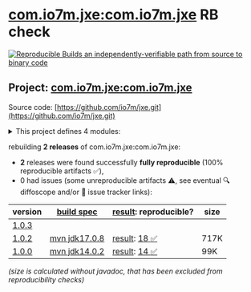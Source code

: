 [com.io7m.jxe:com.io7m.jxe](https://central.sonatype.com/artifact/com.io7m.jxe/com.io7m.jxe/versions) RB check
=======

[![Reproducible Builds](https://reproducible-builds.org/images/logos/rb.svg) an independently-verifiable path from source to binary code](https://reproducible-builds.org/)

## Project: [com.io7m.jxe:com.io7m.jxe](https://central.sonatype.com/artifact/com.io7m.jxe/com.io7m.jxe/versions)

Source code: [https://github.com/io7m/jxe.git](https://github.com/io7m/jxe.git)

<details><summary>This project defines 4 modules:</summary>

* [com.io7m.jxe:com.io7m.jxe](https://central.sonatype.com/artifact/com.io7m.jxe/com.io7m.jxe/1.0.2)
* [com.io7m.jxe:com.io7m.jxe.core](https://central.sonatype.com/artifact/com.io7m.jxe/com.io7m.jxe.core/1.0.2)
* [com.io7m.jxe:com.io7m.jxe.documentation](https://central.sonatype.com/artifact/com.io7m.jxe/com.io7m.jxe.documentation/1.0.2)
* [com.io7m.jxe:com.io7m.jxe.tests](https://central.sonatype.com/artifact/com.io7m.jxe/com.io7m.jxe.tests/1.0.2)
</details>

rebuilding **2 releases** of com.io7m.jxe:com.io7m.jxe:
- **2** releases were found successfully **fully reproducible** (100% reproducible artifacts :white_check_mark:),
- 0 had issues (some unreproducible artifacts :warning:, see eventual :mag: diffoscope and/or :memo: issue tracker links):

| version | [build spec](/BUILDSPEC.md) | [result](https://reproducible-builds.org/docs/jvm/): reproducible? | size |
| -- | --------- | ------ | -- |
| [1.0.3](https://central.sonatype.com/artifact/com.io7m.jxe/com.io7m.jxe/1.0.3/pom) | | | |
| [1.0.2](https://central.sonatype.com/artifact/com.io7m.jxe/com.io7m.jxe/1.0.2/pom) | [mvn jdk17.0.8](com.io7m.jxe-1.0.2.buildspec) | [result](com.io7m.jxe-1.0.2.buildinfo): [18 :white_check_mark: ](com.io7m.jxe-1.0.2.buildcompare) | 717K |
| [1.0.0](https://central.sonatype.com/artifact/com.io7m.jxe/com.io7m.jxe/1.0.0/pom) | [mvn jdk14.0.2](com.io7m.jxe-1.0.0.buildspec) | [result](com.io7m.jxe-1.0.0.buildinfo): [14 :white_check_mark: ](com.io7m.jxe-1.0.0.buildcompare) | 99K |

<i>(size is calculated without javadoc, that has been excluded from reproducibility checks)</i>
